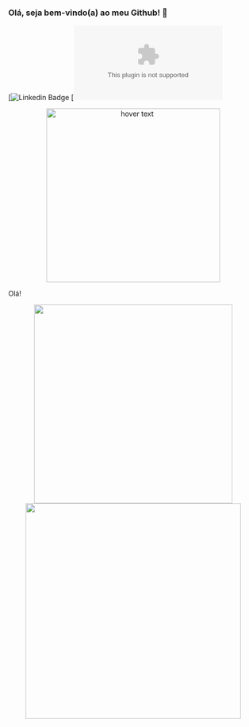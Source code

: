 ### Olá, seja bem-vindo(a) ao meu Github! 👋

[![Linkedin Badge](https://www.linkedin.com/in/jricardoc/)  [![Gmail Badge](ricardoocarvalhoo10@gmail.com)

<p align="center">
  <img src="https://github.com/jricardoc/jricardoc/blob/main/laptops.png" width="350" title="hover text">
</p>

Olá!

<p align="center">
  
  <img width="400px" src="https://github-readme-stats.vercel.app/api/top-langs/?username=jricardoc&hide=html&layout=compact&theme=tokyonight" />
  <img width="434px" src="https://github-readme-stats.vercel.app/api?username=jricardoc&theme=tokyonight&show_icons=true" />
  
</p>
